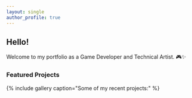 ```yaml
---
layout: single
author_profile: true
---
```


## Hello!

Welcome to my portfolio as a Game Developer and Technical Artist. 🎮✨

### Featured Projects
{% include gallery caption="Some of my recent projects:" %}
